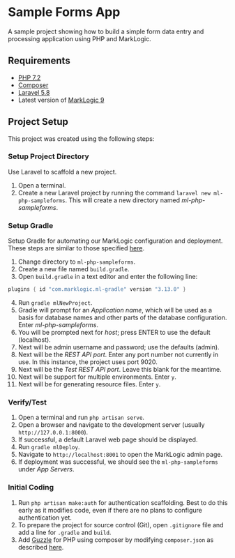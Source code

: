 # Sample Forms App

A sample project showing how to build a simple form data entry and processing application using PHP and MarkLogic.

## Requirements

- [PHP 7.2](https://www.php.net/manual/en/install.php)
- [Composer](https://getcomposer.org/doc/00-intro.md)
- [Laravel 5.8](https://laravel.com/docs/5.8/installation)
- Latest version of [MarkLogic 9](https://developer.marklogic.com/products)

## Project Setup

This project was created using the following steps:

### Setup Project Directory

Use Laravel to scaffold a new project.

1. Open a terminal.
2. Create a new Laravel project by running the command `laravel new ml-php-sampleforms`.  This will create a new directory named *ml-php-sampleforms*.

### Setup Gradle

Setup Gradle for automating our MarkLogic configuration and deployment.  These steps are similar to those specified [here](https://github.com/marklogic-community/ml-gradle).

1. Change directory to `ml-php-sampleforms`.
2. Create a new file named `build.gradle`.
3. Open `build.gradle` in a text editor and enter the following line:

```gradle
plugins { id "com.marklogic.ml-gradle" version "3.13.0" }
```

4. Run `gradle mlNewProject`.
5. Gradle will prompt for an *Application name*, which will be used as a basis for database names and other parts of the database configuration.  Enter *ml-php-sampleforms*.
6. You will be prompted next for *host*; press ENTER to use the default (localhost).
7. Next will be admin username and password; use the defaults (admin).
8. Next will be the *REST API port*.  Enter any port number not currently in use.  In this instance, the project uses port 9020.
9. Next will be the *Test REST API port*.  Leave this blank for the meantime.
10. Next will be support for multiple environments.  Enter `y`.
11. Next will be for generating resource files.  Enter `y`.

### Verify/Test

1. Open a terminal and run `php artisan serve`.
2. Open a browser and navigate to the development server (usually `http://127.0.0.1:8000`).
3. If successful, a default Laravel web page should be displayed.
4. Run `gradle mlDeploy`.
5. Navigate to `http://localhost:8001` to open the MarkLogic admin page.
6. If deployment was successful, we should see the `ml-php-sampleforms` under *App Servers*.

### Initial Coding

1. Run `php artisan make:auth` for authentication scaffolding.  Best to do this early as it modifies code, even if there are no plans to configure authentication yet.
2. To prepare the project for source control (Git), open `.gitignore` file and add a line for `.gradle` and `build`.
3. Add [Guzzle](http://docs.guzzlephp.org/en/stable/overview.html) for PHP using composer by modifying `composer.json` as described [here](http://docs.guzzlephp.org/en/stable/overview.html#installation).